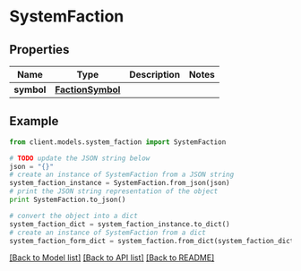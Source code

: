 # SystemFaction

## Properties

Name | Type | Description | Notes
------------ | ------------- | ------------- | -------------
**symbol** | [**FactionSymbol**](FactionSymbol.md) |  |

## Example

```python
from client.models.system_faction import SystemFaction

# TODO update the JSON string below
json = "{}"
# create an instance of SystemFaction from a JSON string
system_faction_instance = SystemFaction.from_json(json)
# print the JSON string representation of the object
print SystemFaction.to_json()

# convert the object into a dict
system_faction_dict = system_faction_instance.to_dict()
# create an instance of SystemFaction from a dict
system_faction_form_dict = system_faction.from_dict(system_faction_dict)
```

[[Back to Model list]](../README.md#documentation-for-models) [[Back to API list]](../README.md#documentation-for-api-endpoints) [[Back to README]](../README.md)
